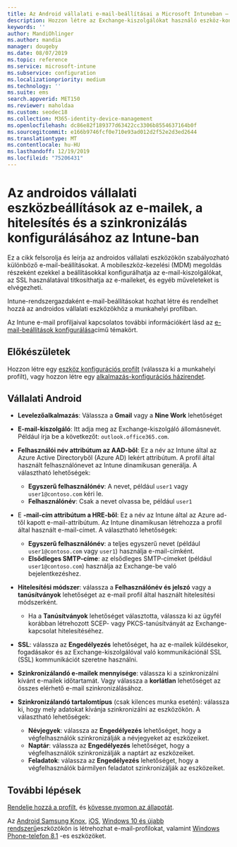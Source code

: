 ```yaml
---
title: Az Android vállalati e-mail-beállításai a Microsoft Intuneban – Azure | Microsoft Docs
description: Hozzon létre az Exchange-kiszolgálókat használó eszköz-konfigurációs e-mail-profilokat, és kérje le az attribútumokat Azure Active Directory Engedélyezze az SSL-t vagy a SMIME, hitelesítse a felhasználókat tanúsítványokkal vagy felhasználónévvel/jelszóval, és szinkronizálja az e-maileket és az ütemezett adatokat az androidos munkahelyi profilok Microsoft Intune használatával.
keywords: ''
author: MandiOhlinger
ms.author: mandia
manager: dougeby
ms.date: 08/07/2019
ms.topic: reference
ms.service: microsoft-intune
ms.subservice: configuration
ms.localizationpriority: medium
ms.technology: ''
ms.suite: ems
search.appverid: MET150
ms.reviewer: maholdaa
ms.custom: seodec18
ms.collection: M365-identity-device-management
ms.openlocfilehash: dc86e82f189377d63422cc3306b8554637164b0f
ms.sourcegitcommit: e166b9746fcf0e710e93ad012d2f52e2d3ed2644
ms.translationtype: MT
ms.contentlocale: hu-HU
ms.lasthandoff: 12/19/2019
ms.locfileid: "75206431"
---
```

# <a name="android-enterprise-device-settings-to-configure-email-authentication-and-synchronization-in-intune"></a>Az androidos vállalati eszközbeállítások az e-mailek, a hitelesítés és a szinkronizálás konfigurálásához az Intune-ban



Ez a cikk felsorolja és leírja az androidos vállalati eszközökön szabályozható különböző e-mail-beállításokat. A mobileszköz-kezelési (MDM) megoldás részeként ezekkel a beállításokkal konfigurálhatja az e-mail-kiszolgálókat, az SSL használatával titkosíthatja az e-maileket, és egyéb műveleteket is elvégezheti.

Intune-rendszergazdaként e-mail-beállításokat hozhat létre és rendelhet hozzá az androidos vállalati eszközökhöz a munkahelyi profilban.

Az Intune e-mail profiljaival kapcsolatos további információkért lásd az [e-mail-beállítások konfigurálása](email-settings-configure.md)című témakört.

## <a name="before-you-begin"></a>Előkészületek

Hozzon létre egy [eszköz konfigurációs profilt](email-settings-configure.md#create-a-device-profile) (válassza ki a munkahelyi profilt), vagy hozzon létre egy [alkalmazás-konfigurációs házirendet](../apps/app-configuration-policies-use-android.md).

## <a name="android-enterprise"></a>Vállalati Android

- **Levelezőalkalmazás**: Válassza a **Gmail** vagy a **Nine Work** lehetőséget
- **E-mail-kiszolgáló**: Itt adja meg az Exchange-kiszolgáló állomásnevét. Például írja be a következőt: `outlook.office365.com`.
- **Felhasználói név attribútum az AAD-ből**: Ez a név az Intune által az Azure Active Directoryből (Azure AD) lekért attribútum. A profil által használt felhasználónevet az Intune dinamikusan generálja. A választható lehetőségek:

  - **Egyszerű felhasználónév**: A nevet, például `user1` vagy `user1@contoso.com` kéri le.
  - **Felhasználónév**: Csak a nevet olvassa be, például `user1`

- E **-mail-cím attribútum a HRE-ből**: Ez a név az Intune által az Azure ad-től kapott e-mail-attribútum. Az Intune dinamikusan létrehozza a profil által használt e-mail-címet. A választható lehetőségek:
  - **Egyszerű felhasználónév**: a teljes egyszerű nevet (például `user1@contoso.com` vagy `user1`) használja e-mail-címként.
  - **Elsődleges SMTP-címe**: az elsődleges SMTP-címeket (például `user1@contoso.com`) használja az Exchange-be való bejelentkezéshez.

- **Hitelesítési módszer**: válassza a **Felhasználónév és jelszó** vagy a **tanúsítványok** lehetőséget az e-mail profil által használt hitelesítési módszerként.
  - Ha a **Tanúsítványok** lehetőséget választotta, válassza ki az ügyfél korábban létrehozott SCEP- vagy PKCS-tanúsítványát az Exchange-kapcsolat hitelesítéséhez.
- **SSL**: válassza az **Engedélyezés** lehetőséget, ha az e-mailek küldésekor, fogadásakor és az Exchange-kiszolgálóval való kommunikációnál SSL (SSL) kommunikációt szeretne használni.
- **Szinkronizálandó e-mailek mennyisége**: válassza ki a szinkronizálni kívánt e-mailek időtartamát. Vagy válassza a **korlátlan** lehetőséget az összes elérhető e-mail szinkronizálásához.
- **Szinkronizálandó tartalomtípus** (csak kilences munka esetén): válassza ki, hogy mely adatokat kívánja szinkronizálni az eszközökön. A választható lehetőségek:
  - **Névjegyek**: válassza az **Engedélyezés** lehetőséget, hogy a végfelhasználók szinkronizálják a névjegyeket az eszközeiket.
  - **Naptár**: válassza az **Engedélyezés** lehetőséget, hogy a végfelhasználók szinkronizálják a naptárt az eszközeiket.
  - **Feladatok**: válassza az **Engedélyezés** lehetőséget, hogy a végfelhasználók bármilyen feladatot szinkronizálják az eszközeiket.

## <a name="next-steps"></a>További lépések

[Rendelje hozzá a profilt](device-profile-assign.md), és [kövesse nyomon az állapotát](device-profile-monitor.md).

Az [Android Samsung Knox](email-settings-android.md), [iOS](email-settings-ios.md), [Windows 10 és újabb rendszerű](email-settings-windows-10.md)eszközökön is létrehozhat e-mail-profilokat, valamint [Windows Phone-telefon 8,1](email-settings-windows-phone-8-1.md) -es eszközöket.

